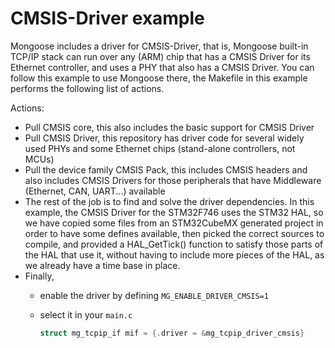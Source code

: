 # CMSIS-Driver example

Mongoose includes a driver for CMSIS-Driver, that is, Mongoose built-in TCP/IP stack can run over any (ARM) chip that has a CMSIS Driver for its Ethernet controller, and uses a PHY that also has a CMSIS Driver. You can follow this example to use Mongoose there, the Makefile in this example performs the following list of actions.

Actions:

- Pull CMSIS core, this also includes the basic support for CMSIS Driver
- Pull CMSIS Driver, this repository has driver code for several widely used PHYs and some Ethernet chips (stand-alone controllers, not MCUs)
- Pull the device family CMSIS Pack, this includes CMSIS headers and also includes CMSIS Drivers for those peripherals that have Middleware (Ethernet, CAN, UART...) available
- The rest of the job is to find and solve the driver dependencies. In this example, the CMSIS Driver for the STM32F746 uses the STM32 HAL, so we have copied some files from an STM32CubeMX generated project in order to have some defines available, then picked the correct sources to compile, and provided a HAL_GetTick() function to satisfy those parts of the HAL that use it, without having to include more pieces of the HAL, as we already have a time base in place.
- Finally,
  - enable the driver by defining `MG_ENABLE_DRIVER_CMSIS=1`
  - select it in your `main.c`

    ```c
    struct mg_tcpip_if mif = {.driver = &mg_tcpip_driver_cmsis}
    ```
